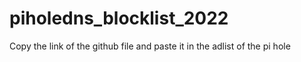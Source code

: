 # piholedns_blocklist_2022
Copy the link of the github file and paste it in the adlist of the pi hole

